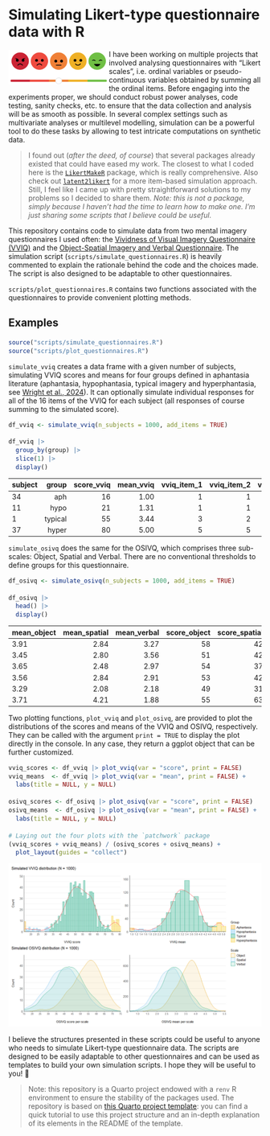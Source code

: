 # Simulating Likert-type questionnaire data with R


<img src="images/likert.png" align="left" width="200"/>

I have been working on multiple projects that involved analysing
questionnaires with “Likert scales”, i.e. ordinal variables or
pseudo-continuous variables obtained by summing all the ordinal items.
Before engaging into the experiments proper, we should conduct robust
power analyses, code testing, sanity checks, etc. to ensure that the
data collection and analysis will be as smooth as possible. In several
complex settings such as multivariate analyses or multilevel modelling,
simulation can be a powerful tool to do these tasks by allowing to test
intricate computations on synthetic data.

> I found out (*after the deed, of course*) that several packages
> already existed that could have eased my work. The closest to what I
> coded here is the
> [`LikertMakeR`](https://github.com/WinzarH/LikertMakeR) package, which
> is really comprehensive. Also check out
> [`latent2likert`](https://github.com/markolalovic/latent2likert) for a
> more item-based simulation approach. Still, I feel like I came up with
> pretty straightforward solutions to my problems so I decided to share
> them. *Note: this is not a package, simply because I haven’t had the
> time to learn how to make one. I’m just sharing some scripts that I
> believe could be useful.*

This repository contains code to simulate data from two mental imagery
questionnaires I used often: the [Vividness of Visual Imagery
Questionnaire
(VVIQ)](https://bpspsychub.onlinelibrary.wiley.com/doi/10.1111/j.2044-8295.1973.tb01322.x)
and the [Object-Spatial Imagery and Verbal
Questionnaire](https://onlinelibrary.wiley.com/doi/10.1002/acp.1473).
The simulation script (`scripts/simulate_questionnaires.R`) is heavily
commented to explain the rationale behind the code and the choices made.
The script is also designed to be adaptable to other questionnaires.

<!-- It shows methods to: -->
<!-- -   Simulate score distributions from various types of information (e.g., quantile percentages, means, sd, skewness). -->
<!-- -   Simulate different distributions for sub-scales or sub-groups in the sample. -->
<!-- -   Correlate sub-scales with different types of distributions. -->
<!-- -   Simulate individual ordinal items from the total scores of each subject. -->

`scripts/plot_questionnaires.R` contains two functions associated with
the questionnaires to provide convenient plotting methods.

## Examples

``` r
source("scripts/simulate_questionnaires.R")
source("scripts/plot_questionnaires.R")
```

`simulate_vviq` creates a data frame with a given number of subjects,
simulating VVIQ scores and means for four groups defined in aphantasia
literature (aphantasia, hypophantasia, typical imagery and
hyperphantasia, see [Wright et al.,
2024](https://www.frontiersin.org/journals/psychology/articles/10.3389/fpsyg.2024.1454107/full)).
It can optionally simulate individual responses for all of the 16 items
of the VVIQ for each subject (all responses of course summing to the
simulated score).

``` r
df_vviq <- simulate_vviq(n_subjects = 1000, add_items = TRUE)

df_vviq |> 
  group_by(group) |> 
  slice(1) |> 
  display()
```

| subject | group | score_vviq | mean_vviq | vviq_item_1 | vviq_item_2 | vviq_item_3 | vviq_item_4 | vviq_item_5 | vviq_item_6 | vviq_item_7 | vviq_item_8 | vviq_item_9 | vviq_item_10 | vviq_item_11 | vviq_item_12 | vviq_item_13 | vviq_item_14 | vviq_item_15 | vviq_item_16 |
|:---|---:|---:|---:|---:|---:|---:|---:|---:|---:|---:|---:|---:|---:|---:|---:|---:|---:|---:|---:|
| 34 | aph | 16 | 1.00 | 1 | 1 | 1 | 1 | 1 | 1 | 1 | 1 | 1 | 1 | 1 | 1 | 1 | 1 | 1 | 1 |
| 11 | hypo | 21 | 1.31 | 1 | 1 | 2 | 1 | 1 | 1 | 2 | 1 | 1 | 3 | 1 | 1 | 1 | 2 | 1 | 1 |
| 1 | typical | 55 | 3.44 | 3 | 2 | 2 | 1 | 4 | 3 | 4 | 5 | 4 | 4 | 4 | 3 | 3 | 3 | 5 | 5 |
| 37 | hyper | 80 | 5.00 | 5 | 5 | 5 | 5 | 5 | 5 | 5 | 5 | 5 | 5 | 5 | 5 | 5 | 5 | 5 | 5 |

`simulate_osivq` does the same for the OSIVQ, which comprises three
sub-scales: Object, Spatial and Verbal. There are no conventional
thresholds to define groups for this questionnaire.

``` r
df_osivq <- simulate_osivq(n_subjects = 1000, add_items = TRUE)

df_osivq |> 
  head() |> 
  display()
```

| mean_object | mean_spatial | mean_verbal | score_object | score_spatial | score_verbal | osivq_item_o_1 | osivq_item_o_2 | osivq_item_o_3 | osivq_item_o_4 | osivq_item_o_5 | osivq_item_o_6 | osivq_item_o_7 | osivq_item_o_8 | osivq_item_o_9 | osivq_item_o_10 | osivq_item_o_11 | osivq_item_o_12 | osivq_item_o_13 | osivq_item_o_14 | osivq_item_o_15 | osivq_item_s_1 | osivq_item_s_2 | osivq_item_s_3 | osivq_item_s_4 | osivq_item_s_5 | osivq_item_s_6 | osivq_item_s_7 | osivq_item_s_8 | osivq_item_s_9 | osivq_item_s_10 | osivq_item_s_11 | osivq_item_s_12 | osivq_item_s_13 | osivq_item_s_14 | osivq_item_s_15 | osivq_item_v_1 | osivq_item_v_2 | osivq_item_v_3 | osivq_item_v_4 | osivq_item_v_5 | osivq_item_v_6 | osivq_item_v_7 | osivq_item_v_8 | osivq_item_v_9 | osivq_item_v_10 | osivq_item_v_11 | osivq_item_v_12 | osivq_item_v_13 | osivq_item_v_14 | osivq_item_v_15 |
|:---|---:|---:|---:|---:|---:|---:|---:|---:|---:|---:|---:|---:|---:|---:|---:|---:|---:|---:|---:|---:|---:|---:|---:|---:|---:|---:|---:|---:|---:|---:|---:|---:|---:|---:|---:|---:|---:|---:|---:|---:|---:|---:|---:|---:|---:|---:|---:|---:|---:|---:|
| 3.91 | 2.84 | 3.27 | 58 | 42 | 49 | 5 | 2 | 5 | 2 | 4 | 2 | 5 | 5 | 5 | 3 | 4 | 4 | 3 | 5 | 4 | 3 | 4 | 3 | 1 | 1 | 1 | 5 | 2 | 3 | 2 | 2 | 5 | 3 | 3 | 4 | 5 | 2 | 1 | 3 | 5 | 4 | 2 | 2 | 5 | 2 | 4 | 5 | 3 | 4 | 2 |
| 3.45 | 2.80 | 3.56 | 51 | 42 | 53 | 2 | 4 | 3 | 4 | 2 | 5 | 4 | 3 | 3 | 4 | 3 | 2 | 5 | 5 | 2 | 1 | 5 | 1 | 2 | 3 | 2 | 5 | 5 | 2 | 3 | 3 | 1 | 4 | 2 | 3 | 2 | 5 | 4 | 5 | 5 | 3 | 5 | 3 | 4 | 2 | 5 | 2 | 1 | 5 | 2 |
| 3.65 | 2.48 | 2.97 | 54 | 37 | 44 | 5 | 3 | 5 | 3 | 3 | 5 | 2 | 3 | 2 | 3 | 3 | 2 | 5 | 5 | 5 | 5 | 2 | 2 | 1 | 1 | 2 | 5 | 2 | 3 | 2 | 1 | 2 | 2 | 5 | 2 | 3 | 1 | 1 | 1 | 1 | 5 | 5 | 4 | 3 | 3 | 2 | 3 | 5 | 4 | 3 |
| 3.56 | 2.84 | 2.91 | 53 | 42 | 43 | 4 | 4 | 4 | 4 | 3 | 3 | 5 | 3 | 3 | 5 | 2 | 2 | 2 | 4 | 5 | 1 | 5 | 3 | 2 | 2 | 5 | 1 | 1 | 4 | 2 | 2 | 2 | 5 | 2 | 5 | 2 | 3 | 2 | 4 | 3 | 1 | 2 | 2 | 3 | 4 | 5 | 3 | 3 | 2 | 4 |
| 3.29 | 2.08 | 2.18 | 49 | 31 | 32 | 5 | 2 | 2 | 4 | 2 | 5 | 3 | 5 | 5 | 1 | 3 | 4 | 3 | 1 | 4 | 2 | 2 | 1 | 5 | 2 | 1 | 2 | 2 | 1 | 1 | 3 | 1 | 3 | 2 | 3 | 1 | 1 | 2 | 3 | 2 | 4 | 2 | 2 | 1 | 4 | 1 | 1 | 3 | 2 | 3 |
| 3.71 | 4.21 | 1.88 | 55 | 63 | 28 | 5 | 5 | 3 | 4 | 4 | 4 | 5 | 1 | 5 | 4 | 2 | 4 | 1 | 5 | 3 | 4 | 5 | 5 | 4 | 5 | 5 | 5 | 5 | 4 | 3 | 4 | 2 | 3 | 4 | 5 | 2 | 1 | 2 | 2 | 2 | 1 | 3 | 1 | 3 | 1 | 1 | 1 | 3 | 1 | 4 |

Two plotting functions, `plot_vviq` and `plot_osivq`, are provided to
plot the distributions of the scores and means of the VVIQ and OSIVQ,
respectively. They can be called with the argument `print = TRUE` to
display the plot directly in the console. In any case, they return a
ggplot object that can be further customized.

``` r
vviq_scores <- df_vviq |> plot_vviq(var = "score", print = FALSE)
vviq_means  <- df_vviq |> plot_vviq(var = "mean", print = FALSE) + 
  labs(title = NULL, y = NULL)

osivq_scores <- df_osivq |> plot_osivq(var = "score", print = FALSE)
osivq_means  <- df_osivq |> plot_osivq(var = "mean", print = FALSE) + 
  labs(title = NULL, y = NULL)

# Laying out the four plots with the `patchwork` package
(vviq_scores + vviq_means) / (osivq_scores + osivq_means) + 
  plot_layout(guides = "collect")
```

![](README_files/figure-commonmark/plot_vviq-1.png)

I believe the structures presented in these scripts could be useful to
anyone who needs to simulate Likert-type questionnaire data. The scripts
are designed to be easily adaptable to other questionnaires and can be
used as templates to build your own simulation scripts. I hope they will
be useful to you! :cherry_blossom:

> Note: this repository is a Quarto project endowed with a `renv` R
> environment to ensure the stability of the packages used. The
> repository is based on [this Quarto project
> template](https://github.com/m-delem/my-quarto-template): you can find
> a quick tutorial to use this project structure and an in-depth
> explanation of its elements in the README of the template.
